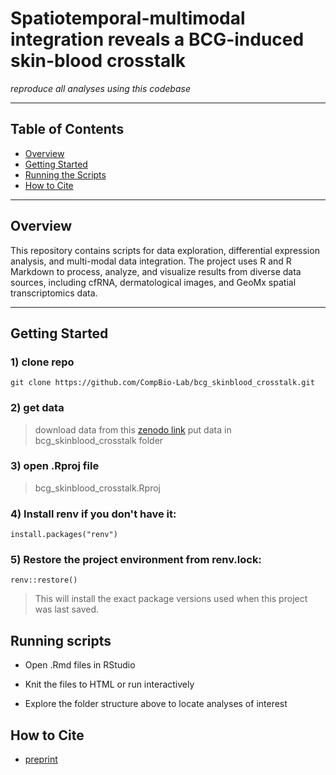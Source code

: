 # Spatiotemporal-multimodal integration reveals a BCG-induced skin-blood crosstalk

*reproduce all analyses using this codebase*

---

## Table of Contents

- [Overview](#overview)  
- [Getting Started](#getting-started)  
- [Running the Scripts](#running-the-scripts)  
- [How to Cite](#how-to-cite)  

---

## Overview

This repository contains scripts for data exploration, differential expression analysis, and multi-modal data integration. The project uses R and R Markdown to process, analyze, and visualize results from diverse data sources, including cfRNA, dermatological images, and GeoMx spatial transcriptomics data.

---

## Getting Started

### 1) clone repo

```
git clone https://github.com/CompBio-Lab/bcg_skinblood_crosstalk.git
```

### 2) get data
> download data from this [zenodo link]()
> put data in bcg_skinblood_crosstalk folder

### 3) open .Rproj file
> bcg_skinblood_crosstalk.Rproj

### 4) Install renv if you don't have it:

```
install.packages("renv")
```

### 5) Restore the project environment from renv.lock:

```
renv::restore()
```
> This will install the exact package versions used when this project was last saved.


## Running scripts

- Open .Rmd files in RStudio

- Knit the files to HTML or run interactively

- Explore the folder structure above to locate analyses of interest


## How to Cite

- [preprint]()